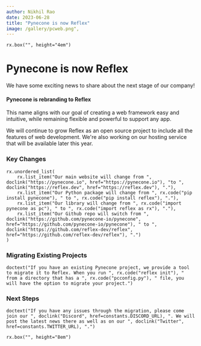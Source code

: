 ```yaml
---
author: Nikhil Rao
date: 2023-06-28
title: "Pynecone is now Reflex"
image: /gallery/pcweb.png",
---
```


```reflex
rx.box("", height="4em")
```

# Pynecone is now Reflex

We have some exciting news to share about the next stage of our company!

#### Pynecone is rebranding to Reflex

This name aligns with our goal of creating a web framework easy and intuitive, while remaining flexible and powerful to support any app.

We will continue to grow Reflex as an open source project to include all the features of web development. We're also working on our hosting service that will be available later this year.


### Key Changes

```reflex
rx.unordered_list(
    rx.list_item("Our main website will change from ", doclink("https://pynecone.io", href="https://pynecone.io"), "to ", doclink("https://reflex.dev", href="https://reflex.dev"), "."),
    rx.list_item("Our Python package will change from ", rx.code("pip install pynecone"), " to ", rx.code("pip install reflex"), "."),
    rx.list_item("Our library will change from ", rx.code("import pynecone as pc"), " to ", rx.code("import reflex as rx"), "."),
    rx.list_item("Our Github repo will switch from ", doclink("https://github.com/pynecone-io/pynecone", href="https://github.com/pynecone-io/pynecone"), " to ", doclink("https://github.com/reflex-dev/reflex", href="https://github.com/reflex-dev/reflex"), ".")
)
```

### Migrating Existing Projects

```reflex
doctext("If you have an existing Pynecone project, we provide a tool to migrate it to Reflex. When you run ", rx.code("reflex init"), " from a directory that has a ", rx.code("pcconfig.py"), " file, you will have the option to migrate your project.")
```

### Next Steps

```reflex
doctext("If you have any issues through the migration, please come join our ", doclink("Discord", href=constants.DISCORD_URL), ". We will post the latest news there as well as on our ", doclink("Twitter", href=constants.TWITTER_URL), ".")
```

```reflex
rx.box("", height="8em")
```

